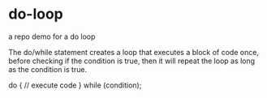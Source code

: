 # do-loop

a repo demo for a do loop

The do/while statement creates a loop that executes a block of code once, before checking if the condition is true, then it will repeat the loop as long as the condition is true. 

do {
    // execute code
} while (condition);
